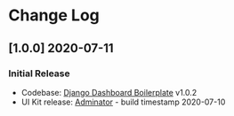 # Change Log

## [1.0.0] 2020-07-11
### Initial Release

- Codebase: [Django Dashboard Boilerplate](https://github.com/app-generator/boilerplate-code-flask-dashboard) v1.0.2
- UI Kit release: [Adminator](https://github.com/puikinsh/Adminator-admin-dashboard) - build timestamp 2020-07-10
